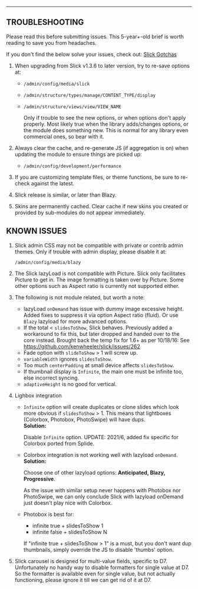 
***
## <a name="troubleshooting"></a>TROUBLESHOOTING
Please read this before submitting issues. This 5-year+-old brief is worth
reading to save you from headaches.

If you don't find the below solve your issues, check out:
[Slick Gotchas](https://www.drupal.org/project/issues/search?issue_tags=slick%20gotchas)

1. When upgrading from Slick v1.3.6 to later version, try to re-save options at:
   * `/admin/config/media/slick`
   * `/admin/structure/types/manage/CONTENT_TYPE/display`
   * `/admin/structure/views/view/VIEW_NAME`

     Only if trouble to see the new options, or when options don't apply
     properly. Most likely true when the library adds/changes options, or the
     module does something new. This is normal for any library even commercial
     ones, so bear with it.

2. Always clear the cache, and re-generate JS (if aggregation is on) when
   updating the module to ensure things are picked up:
   * `/admin/config/development/performance`

3. If you are customizing template files, or theme functions, be sure to
   re-check against the latest.

4. Slick release is similar, or later than Blazy.

5. Skins are permanently cached. Clear cache if new skins you created or
   provided by sub-modules do not appear immediately.


## KNOWN ISSUES
1. Slick admin CSS may not be compatible with private or contrib admin
   themes. Only if trouble with admin display, please disable it at:

   `/admin/config/media/blazy`

2. The Slick lazyLoad is not compatible with Picture. Slick only
   facilitates Picture to get in. The image formatting is taken over by
   Picture. Some other options such as Aspect ratio is currently not
   supported either.

3. The following is not module related, but worth a note:
   * lazyLoad `onDemand` has issue with dummy image excessive height.
     Added fixes to suppress it via option Aspect ratio (fluid).
     Or use `Blazy` lazyload for more advanced options.
   * If the total < `slidesToShow`, Slick behaves. Previously added a workaround
     to fix this, but later dropped and handed over to the core instead.
     Brought back the temp fix for 1.6+ as per 10/18/16:
     See https://github.com/kenwheeler/slick/issues/262
   * Fade option with `slideToShow` > 1 will screw up.
   * `variableWidth` ignores `slidesToShow`.
   * Too much `centerPadding` at small device affects `slidesToShow`.
   * If thumbnail display is `Infinite`, the main one must be infinite too, else
     incorrect syncing.
   * `adaptiveHeight` is no good for vertical.  

4. Lighbox integration
   * `Infinite` option will create duplicates or clone slides which look more
     obvious if `slidesToShow` > 1. This means that lightboxes (Colorbox,
     Photobox, PhotoSwipe) will have dups.  
     **Solution:**

     Disable `Infinite` option.
     UPDATE: 2021/6, added fix specific for Colorbox ported from Splide.
   * Colorbox integration is not working well with lazyload `onDemand`.  
     **Solution:**

     Choose one of other lazyload options: **Anticipated, Blazy, Progressive**.

     As the issue with similar setup never happens with Photobox nor PhotoSwipe,
     we can only conclude Slick with lazyload onDemand just doesn't play nice
     with Colorbox.
   * Photobox is best for:
     - infinite true + slidesToShow 1
     - infinite false + slidesToShow N

      If "infinite true + slidesToShow > 1" is a must, but you don't want dup
      thumbnails, simply override the JS to disable 'thumbs' option.

5. Slick carousel is designed for multi-value fields, specific to D7.
   Unfortunately no handy way to disable formatters for single value at D7.
   So the formatter is available even for single value, but not actually
   functioning, please ignore it till we can get rid of it at D7.
